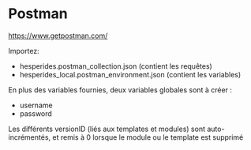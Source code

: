 # Postman

https://www.getpostman.com/

Importez:

* hesperides.postman_collection.json (contient les requêtes)
* hesperides_local.postman_environment.json (contient les variables)

En plus des variables fournies, deux variables globales sont à créer :
* username
* password

Les différents versionID (liés aux templates et modules) sont auto-incrémentés, et remis à 0 lorsque le module ou le template est supprimé